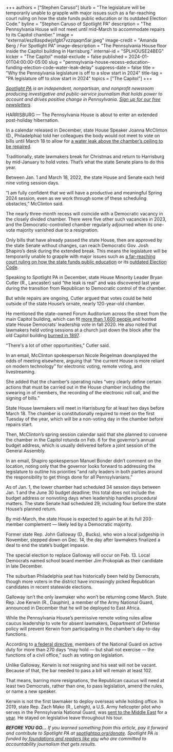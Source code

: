 +++
authors = ["Stephen Caruso"]
blurb = "The legislature will be temporarily unable to grapple with major issues such as a far-reaching court ruling on how the state funds public education or its outdated Election Code."
byline = "Stephen Caruso of Spotlight PA"
description = "The Pennsylvania House will not meet until mid-March to accommodate repairs to its Capitol chamber."
image = "external/esz8aspdwjsfgbt7vzzqaqm5ar.jpeg"
image-credit = "Amanda Berg / For Spotlight PA"
image-description = "The Pennsylvania House floor inside the Capitol building in Harrisburg."
internal-id = "SPLHOUSE24BEG"
kicker = "The Capitol"
modal-exclude = false
published = 2024-01-01T04:00:00-05:00
slug = "pennsylvania-house-recess-education-funding-election-code-water-leak-delay"
suppress-date = false
title = "Why the Pennsylvania legislature is off to a slow start in 2024"
title-tag = "PA legislature off to slow start in 2024"
topics = ["The Capitol"]
+++

<a href="https://www.spotlightpa.org/"><em>Spotlight PA</em></a><em> is an independent, nonpartisan, and nonprofit newsroom producing investigative and public-service journalism that holds power to account and drives positive change in Pennsylvania. </em><a href="https://www.spotlightpa.org/newsletters"><em>Sign up for our free newsletters</em></a><em>.</em>

HARRISBURG — The Pennsylvania House is about to enter an extended post-holiday hibernation.

In a calendar released in December, state House Speaker Joanna McClinton (D., Philadelphia) told her colleagues the body<strong> </strong>would not meet to vote on bills until March 18 to allow for <a href="https://www.spotlightpa.org/news/2023/12/pennsylvania-house-senate-budget-code-bills-recess-leak-roof-session/">a water leak above the chamber’s ceiling to be repaired</a>.

Traditionally, state lawmakers break for Christmas and return to Harrisburg by mid-January to hold votes. That’s what the state Senate plans to do this year.

<script src="https://www.spotlightpa.org/embed.js" async></script><div data-spl-embed-version="1" data-spl-src="https://www.spotlightpa.org/embeds/newsletter/"></div>

Between Jan. 1 and March 18, 2022, the state House and Senate each held nine voting session days.

“I am fully confident that we will have a productive and meaningful Spring 2024 session, even as we work through some of these scheduling obstacles,” McClinton said.

The nearly three-month recess will coincide with a Democratic vacancy in the closely divided chamber. There were five other such vacancies in 2023, and the Democratic-controlled chamber regularly adjourned when its one-vote majority vanished due to a resignation.

Only bills that have already passed the state House, then are approved by the state Senate without changes, can reach Democratic Gov. Josh Shapiro’s desk during the extended break. This means the legislature will be temporarily unable to grapple with major issues such as <a href="https://www.spotlightpa.org/news/2023/09/pennsylvania-public-school-education-funding-unconstitutional-hearings/">a far-reaching court ruling on how the state funds public education</a> or its <a href="https://www.spotlightpa.org/news/2023/10/pennsylvania-election-code-voting-rules/">outdated Election Code</a>.

Speaking to Spotlight PA in December, state House Minority Leader Bryan Cutler (R., Lancaster) said “the leak is real” and was discovered last year during the transition from Republican to Democratic control of the chamber.

But while repairs are ongoing, Cutler argued that votes could be held outside of the state House’s ornate, nearly 120-year-old chamber.

He mentioned the state-owned Forum Auditorium across the street from the main Capitol building, which can fit <a href="https://www.dgs.pa.gov/events/Documents/The-Forum-Tech-Specs.pdf">more than 1,600 people </a>and hosted state House Democrats’ leadership vote in fall 2020. He also noted that lawmakers held voting sessions at a church just down the block after the old Capitol building <a href="https://www.pahousegop.com/News/18351/Media-Advisories/House-to-Hold-Ceremonial-Session-in-Downtown-Harrisburg-">burned in 1897</a>.

“There&#39;s a lot of other opportunities,” Cutler said.

In an email, McClinton spokesperson Nicole Reigelman downplayed the odds of meeting elsewhere, arguing that “the current House is more reliant on modern technology” for electronic voting, remote voting, and livestreaming.

She added that the chamber’s operating rules “very clearly define certain actions that must be carried out in the House chamber including the swearing in of members, the recording of the electronic roll call, and the signing of bills.”

State House lawmakers will meet in Harrisburg for at least two days before March 18. The chamber is constitutionally required to meet on the first Tuesday of the year, which will be a non-voting day in the chamber before repairs start.

Then, McClinton’s spring session calendar said that she planned to convene the chamber in the Capitol rotunda on Feb. 6 for the governor’s annual budget address, which is usually delivered before a joint session of the General Assembly.

In an email, Shapiro spokesperson Manuel Bonder didn’t comment on the location, noting only that the governor looks forward to addressing the legislature to outline his priorities “and rally leaders in both parties around the responsibility to get things done for all Pennsylvanians.”

As of Jan. 1, the lower chamber had scheduled 34 session days between Jan. 1 and the June 30 budget deadline; this total does not include the budget address or nonvoting days when leadership handles procedural matters. The state Senate had scheduled 29, including four before the state House’s planned return.

By mid-March, the state House is expected to again be at its full 203-member complement — likely led by a Democratic majority.

Former state Rep. John Galloway (D., Bucks), who won a local judgeship in November, stepped down on Dec. 14, the day after lawmakers finalized a deal to end the state’s budget impasse.

The special election to replace Galloway will occur on Feb. 13. Local Democrats named school board member Jim Prokopiak as their candidate in late December.

The suburban Philadelphia seat has historically been held by Democrats, though more voters in the district have increasingly picked Republican candidates in recent statewide elections.

Galloway isn’t the only lawmaker who won’t be returning come March. State Rep. Joe Kerwin (R., Dauphin), a member of the Army National Guard, announced in December that he will be deployed to East Africa.

While the Pennsylvania House’s permissive remote voting rules allow caucus leadership to vote for absent lawmakers, Department of Defense policy will prevent Kerwin from participating in the chamber’s day-to-day functions.

According to <a href="https://www.esd.whs.mil/Portals/54/Documents/DD/issuances/dodd/134410p.pdf">a federal directive</a>, members of the National Guard on active duty for more than 270 days “may hold — but shall not exercise — the functions of a civil office,” such as voting on legislation.

<script src="https://www.spotlightpa.org/embed.js" async></script><div data-spl-embed-version="1" data-spl-src="https://www.spotlightpa.org/embeds/donate/"></div>

Unlike Galloway, Kerwin is not resigning and his seat will not be vacant. Because of that, the bar needed to pass a bill will remain at least 102.

That means, barring more resignations, the Republican caucus will need at least two Democrats, rather than one, to pass legislation, amend the rules, or name a new speaker.

Kerwin is not the first lawmaker to deploy overseas while holding office. In 2019, state Rep. Zach Mako (R., Lehigh), a U.S. Army helicopter pilot who serves in the Pennsylvania National Guard, was <a href="https://www.lehighvalleylive.com/news/2019/06/lehigh-valley-lawmaker-also-a-chinook-pilot-is-redeploying-to-afghanistan.html">sent to the Middle East</a> for a <a href="https://www.pahousegop.com/News/18155/Latest-News/Mako-Returns-from-Fight-Against-Terror-">year</a>. He stayed on legislative leave throughout his tour.

<strong><em>BEFORE YOU GO…</em></strong><em> If you learned something from this article, pay it forward and contribute to Spotlight PA at </em><a href="https://www.spotlightpa.org/donate"><em>spotlightpa.org/donate</em></a><em>. Spotlight PA is funded by</em><a href="https://www.spotlightpa.org/support"><em> foundations and readers like you</em></a><em> who are committed to accountability journalism that gets results.</em>

